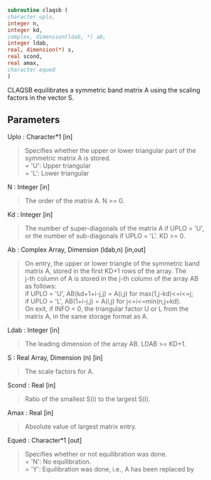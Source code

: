 ```fortran  
subroutine claqsb (  
character uplo,  
integer n,  
integer kd,  
complex, dimension(ldab, *) ab,  
integer ldab,  
real, dimension(*) s,  
real scond,  
real amax,  
character equed  
)  
```  
  
CLAQSB equilibrates a symmetric band matrix A using the scaling  
factors in the vector S.  
  
## Parameters  
Uplo : Character*1 [in]  
> Specifies whether the upper or lower triangular part of the  
> symmetric matrix A is stored.  
> = 'U':  Upper triangular  
> = 'L':  Lower triangular  
  
N : Integer [in]  
> The order of the matrix A.  N >= 0.  
  
Kd : Integer [in]  
> The number of super-diagonals of the matrix A if UPLO = 'U',  
> or the number of sub-diagonals if UPLO = 'L'.  KD >= 0.  
  
Ab : Complex Array, Dimension (ldab,n) [in,out]  
> On entry, the upper or lower triangle of the symmetric band  
> matrix A, stored in the first KD+1 rows of the array.  The  
> j-th column of A is stored in the j-th column of the array AB  
> as follows:  
> if UPLO = 'U', AB(kd+1+i-j,j) = A(i,j) for max(1,j-kd)<=i<=j;  
> if UPLO = 'L', AB(1+i-j,j)    = A(i,j) for j<=i<=min(n,j+kd).  
> On exit, if INFO = 0, the triangular factor U or L from the  
> matrix A, in the same storage format as A.  
  
Ldab : Integer [in]  
> The leading dimension of the array AB.  LDAB >= KD+1.  
  
S : Real Array, Dimension (n) [in]  
> The scale factors for A.  
  
Scond : Real [in]  
> Ratio of the smallest S(i) to the largest S(i).  
  
Amax : Real [in]  
> Absolute value of largest matrix entry.  
  
Equed : Character*1 [out]  
> Specifies whether or not equilibration was done.  
> = 'N':  No equilibration.  
> = 'Y':  Equilibration was done, i.e., A has been replaced by  
  
